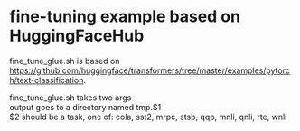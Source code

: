 # fine-tuning example based on HuggingFaceHub

fine_tune_glue.sh is based on <a href="https://github.com/huggingface/transformers/tree/master/examples/pytorch/text-classification">https://github.com/huggingface/transformers/tree/master/examples/pytorch/text-classification</a>.


<p>
fine_tune_glue.sh takes two args
<br>
output goes to a directory named tmp.$1
<br>
$2 should be a task, one of: cola, sst2, mrpc, stsb, qqp, mnli, qnli, rte, wnli
